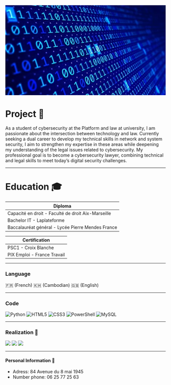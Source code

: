 <img width ="100%" height="10%" src ="https://github.com/panharidh-ly/Images_Github/blob/main/giphy.webp">

# Project 🤔
As a student of cybersecurity at the Platform and law at university, I am passionate about the intersection between technology and law. Currently seeking a dual career to develop my technical skills in network and system security, I aim to strengthen my expertise in these areas while deepening my understanding of the legal issues related to cybersecurity. My professional goal is to become a cybersecurity lawyer, combining technical and legal skills to meet today’s digital security challenges.

---
# Education 🎓
|Diploma|
|-------------|
|Capacité en droit - Faculté de droit Aix-Marseille|
|Bachelor IT - Laplateforme|
|Baccalauréat général - Lycée Pierre Mendes France|

|Certification|
|-------------|
|PSC1 - Croix Blanche|
|PIX Emploi - France Travail|

---
### Language
🇫🇷 (French)
🇰🇭 (Cambodian)
🇬🇧 (English)


---
### Code
![Python](https://img.shields.io/badge/python-3670A0?style=for-the-badge&logo=python&logoColor=ffdd54)
![HTML5](https://img.shields.io/badge/html5-%23E34F26.svg?style=for-the-badge&logo=html5&logoColor=white)
![CSS3](https://img.shields.io/badge/css3-%231572B6.svg?style=for-the-badge&logo=css3&logoColor=white)
![PowerShell](https://img.shields.io/badge/PowerShell-%235391FE.svg?style=for-the-badge&logo=powershell&logoColor=white)
![MySQL](https://img.shields.io/badge/mysql-4479A1.svg?style=for-the-badge&logo=mysql&logoColor=white)


---
### Realization 💾
<a href="https://github.com/panharidh-ly/Portfolio"><img src="https://github-readme-stats.vercel.app/api/pin/?username=panharidh-ly&repo=portfolio"/></a></a>
<a href="https://github.com/panharidh-ly/Fansite"><img src="https://github-readme-stats.vercel.app/api/pin/?username=panharidh-ly&repo=Fansite"/></a>
<a href="https://github.com/panharidh-ly/Tic-Tac-Toe"><img src="https://github-readme-stats.vercel.app/api/pin/?username=panharidh-ly&repo=Tic-Tac-Toe"/></a>

---
#### Personal Information 🛂
- Adress: 84 Avenue du 8 mai 1945
- Number phone: 06 25 77 25 63 




